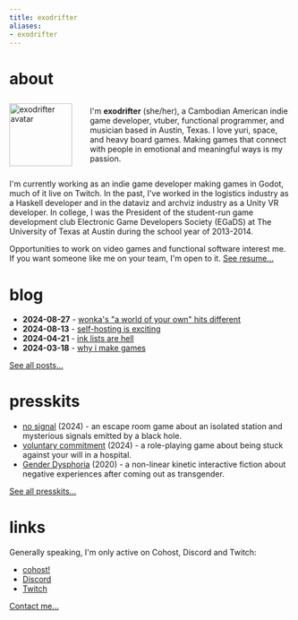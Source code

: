 ```yaml
---
title: exodrifter
aliases:
- exodrifter
---
```


# about

<div style="display: flex; flex-direction: row; align-items: center;">
<img src="blog/avatar.png" alt="exodrifter avatar" align="left" style="width: 7rem; margin-right: 2rem;"/>
<p>I'm <b>exodrifter</b> (she/her), a Cambodian American indie game developer, vtuber, functional programmer, and musician based in Austin, Texas. I love yuri, space, and heavy board games. Making games that connect with people in emotional and meaningful ways is my passion.</p>
</div>

I'm currently working as an indie game developer making games in Godot, much of it live on Twitch. In the past, I've worked in the logistics industry as a Haskell developer and in the dataviz and archviz industry as a Unity VR developer. In college, I was the President of the student-run game development club Electronic Game Developers Society (EGaDS) at The University of Texas at Austin during the school year of 2013-2014.

Opportunities to work on video games and functional software interest me. If you want someone like me on your team, I'm open to it. [See resume...](resume.md)

# blog

- **2024-08-27** - [wonka's "a world of your own" hits different](blog/20240827_wonkas-a-world-of-your-own-hits-different.md)
- **2024-08-13** - [self-hosting is exciting](blog/20240813_self-hosting-is-exciting.md)
- **2024-04-21** - [ink lists are hell](blog/20240421_ink-lists-are-hell.md)
- **2024-03-18** - [why i make games](blog/20240318_why-i-make-games.md)

[See all posts...](blog/index.md)

# presskits

- [no signal](presskits/no-signal.md) (2024) - an escape room game about an isolated station and mysterious signals emitted by a black hole.
- [voluntary commitment](presskits/voluntary-commitment.md) (2024) - a role-playing game about being stuck against your will in a hospital.
- [Gender Dysphoria](presskits/gender-dysphoria.md) (2020) - a non-linear kinetic interactive fiction  about negative experiences after coming out as transgender.

[See all presskits...](presskits/index.md)

# links

Generally speaking, I'm only active on Cohost, Discord and Twitch:
- [cohost!](https://cohost.org/exodrifter)
- [Discord](https://discord.gg/arqFQVt)
- [Twitch](https://www.twitch.tv/exodrifter_)

[Contact me...](contact.md)
